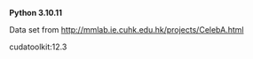 **Python 3.10.11**

Data set from http://mmlab.ie.cuhk.edu.hk/projects/CelebA.html

cudatoolkit:12.3
